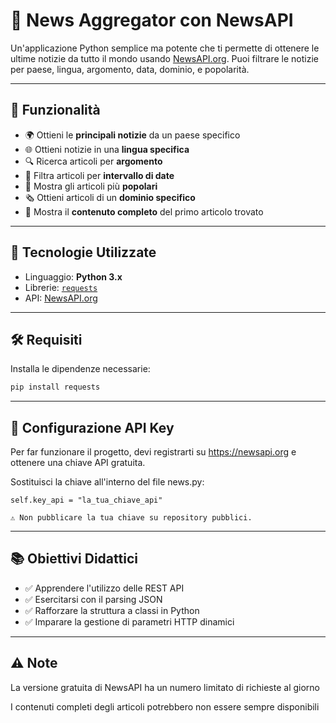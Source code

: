 # 📰 News Aggregator con NewsAPI

Un'applicazione Python semplice ma potente che ti permette di ottenere le ultime notizie da tutto il mondo usando [NewsAPI.org](https://newsapi.org/). Puoi filtrare le notizie per paese, lingua, argomento, data, dominio, e popolarità.

---

## 🚀 Funzionalità

- 🌍 Ottieni le **principali notizie** da un paese specifico
- 🌐 Ottieni notizie in una **lingua specifica**
- 🔍 Ricerca articoli per **argomento**
- 📅 Filtra articoli per **intervallo di date**
- 🌟 Mostra gli articoli più **popolari**
- 🗞️ Ottieni articoli di un **dominio specifico**
- 📖 Mostra il **contenuto completo** del primo articolo trovato

---

## 🧰 Tecnologie Utilizzate

- Linguaggio: **Python 3.x**
- Librerie: [`requests`](https://pypi.org/project/requests/)
- API: [NewsAPI.org](https://newsapi.org/)

---

## 🛠️ Requisiti

Installa le dipendenze necessarie:

```bash
pip install requests
```
---

## 🔐 Configurazione API Key
Per far funzionare il progetto, devi registrarti su https://newsapi.org e ottenere una chiave API gratuita.

Sostituisci la chiave all'interno del file news.py:

````self.key_api = "la_tua_chiave_api" ````

`⚠️ Non pubblicare la tua chiave su repository pubblici.`

---

## 📚 Obiettivi Didattici
- ✅ Apprendere l'utilizzo delle REST API
- ✅ Esercitarsi con il parsing JSON
- ✅ Rafforzare la struttura a classi in Python
- ✅ Imparare la gestione di parametri HTTP dinamici

---

## ⚠️ Note
La versione gratuita di NewsAPI ha un numero limitato di richieste al giorno

I contenuti completi degli articoli potrebbero non essere sempre disponibili

